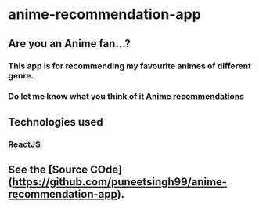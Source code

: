 # anime-recommendation-app
## Are you an Anime fan...? 
### This app is for recommending my favourite animes of different genre.
### Do let me know what you think of it [Anime recommendations](https://f0nm2.csb.app/)

## Technologies used
### ReactJS
## See the [Source COde] (https://github.com/puneetsingh99/anime-recommendation-app).


